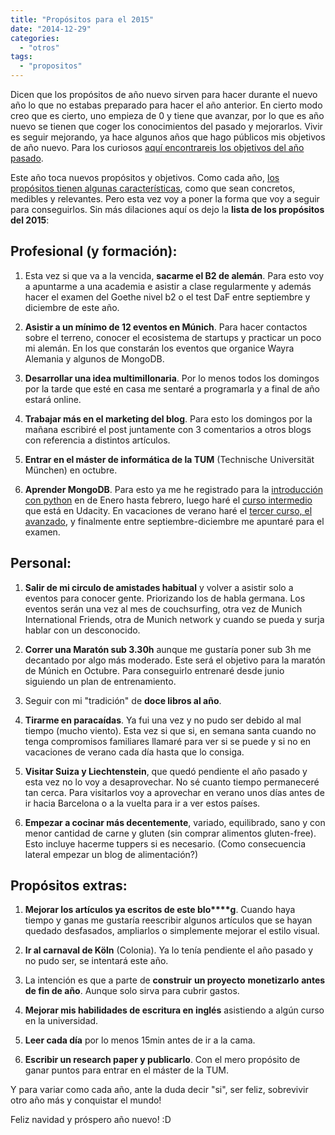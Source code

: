 ```yaml
---
title: "Propósitos para el 2015"
date: "2014-12-29"
categories: 
  - "otros"
tags: 
  - "propositos"
---
```


<!-- H2 { margin-bottom: 0.21cm; }H2.ctl { font-family: "FreeSans"; }P { margin-bottom: 0.21cm; }A:link { } -->

Dicen que los propósitos de año nuevo sirven para hacer durante el nuevo año lo que no estabas preparado para hacer el año anterior. En cierto modo creo que es cierto, uno empieza de 0 y tiene que avanzar, por lo que es año nuevo se tienen que coger los conocimientos del pasado y mejorarlos. Vivir es seguir mejorando, ya hace algunos años que hago públicos mis objetivos de año nuevo. Para los curiosos [aquí encontrareis los objetivos del año pasado](http://rocreguant.com/propositos-para-el-2014/687/).

Este año toca nuevos propósitos y objetivos. Como cada año, [los propósitos tienen algunas características](http://rocreguant.com/como-deben-ser-buenos-propositos-para-que-duren/176/), como que sean concretos, medibles y relevantes. Pero esta vez voy a poner la forma que voy a seguir para conseguirlos. Sin más dilaciones aquí os dejo la **lista de los propósitos del 2015**:

## Profesional (y formación):

1. Esta vez si que va a la vencida, **sacarme el B2 de alemán**. Para esto voy a apuntarme a una academia e asistir a clase regularmente y además hacer el examen del Goethe nivel b2 o el test DaF entre septiembre y diciembre de este año.
    
2. **Asistir a un mínimo de 12 eventos en Múnich**. Para hacer contactos sobre el terreno, conocer el ecosistema de startups y practicar un poco mi alemán. En los que constarán los eventos que organice Wayra Alemania y algunos de MongoDB.
    
3. **Desarrollar una idea multimillonaria**. Por lo menos todos los domingos por la tarde que esté en casa me sentaré a programarla y a final de año estará online.
    
4. **Trabajar más en el marketing del blog**. Para esto los domingos por la mañana escribiré el post juntamente con 3 comentarios a otros blogs con referencia a distintos artículos.
    
5. **Entrar en el máster de informática de la TUM** (Technische Universität München) en octubre.
    
6. **Aprender MongoDB**. Para esto ya me he registrado para la [introducción con python](https://university.mongodb.com/courses/M101P/about) en de Enero hasta febrero, luego haré el [curso intermedio](https://www.udacity.com/course/ud032) que está en Udacity. En vacaciones de verano haré el [tercer curso, el avanzado](https://university.mongodb.com/courses/M202/about), y finalmente entre septiembre-diciembre me apuntaré para el examen.
    

## Personal:

1. **Salir de mi circulo de amistades habitual** y volver a asistir solo a eventos para conocer gente. Priorizando los de habla germana. Los eventos serán una vez al mes de couchsurfing, otra vez de Munich International Friends, otra de Munich network y cuando se pueda y surja hablar con un desconocido.
    
2. **Correr una Maratón sub 3.30h** aunque me gustaría poner sub 3h me decantado por algo más moderado. Este será el objetivo para la maratón de Múnich en Octubre. Para conseguirlo entrenaré desde junio siguiendo un plan de entrenamiento.
    
3. Seguir con mi "tradición" de **doce libros al año**.
    
4. **Tirarme en paracaídas**. Ya fui una vez y no pudo ser debido al mal tiempo (mucho viento). Esta vez si que si, en semana santa cuando no tenga compromisos familiares llamaré para ver si se puede y si no en vacaciones de verano cada día hasta que lo consiga.
    
5. **Visitar Suiza y Liechtenstein**, que quedó pendiente el año pasado y esta vez no lo voy a desaprovechar. No sé cuanto tiempo permaneceré tan cerca. Para visitarlos voy a aprovechar en verano unos días antes de ir hacia Barcelona o a la vuelta para ir a ver estos países.
    
6. **Empezar a cocinar más decentemente**, variado, equilibrado, sano y con menor cantidad de carne y gluten (sin comprar alimentos gluten-free). Esto incluye hacerme tuppers si es necesario. (Como consecuencia lateral empezar un blog de alimentación?)
    

## Propósitos extras:

1. **Mejorar los artículos ya escritos de este blo****g**. Cuando haya tiempo y ganas me gustaría reescribir algunos artículos que se hayan quedado desfasados, ampliarlos o simplemente mejorar el estilo visual.
    
2. **Ir al carnaval de Köln** (Colonia). Ya lo tenía pendiente el año pasado y no pudo ser, se intentará este año.
    
3. La intención es que a parte de **construir** **un proyecto** **monetizarlo** **antes de fin de año**. Aunque solo sirva para cubrir gastos.
    
4. **Mejorar mis habilidades de escritura en inglés** asistiendo a algún curso en la universidad.
    
5. **Leer cada día** por lo menos 15min antes de ir a la cama.
    
6. **Escribir un research paper y publicarlo**. Con el mero propósito de ganar puntos para entrar en el máster de la TUM.
    

Y para variar como cada año, ante la duda decir "si", ser feliz, sobrevivir otro año más y conquistar el mundo!

Feliz navidad y próspero año nuevo! :D
